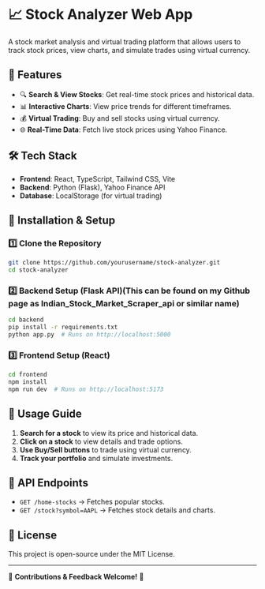 # 📈 Stock Analyzer Web App

A stock market analysis and virtual trading platform that allows users to track stock prices, view charts, and simulate trades using virtual currency.

## 🌟 Features
- 🔍 **Search & View Stocks**: Get real-time stock prices and historical data.
- 📊 **Interactive Charts**: View price trends for different timeframes.
- 💰 **Virtual Trading**: Buy and sell stocks using virtual currency.
- 🌐 **Real-Time Data**: Fetch live stock prices using Yahoo Finance.

## 🛠️ Tech Stack
- **Frontend**: React, TypeScript, Tailwind CSS, Vite
- **Backend**: Python (Flask), Yahoo Finance API
- **Database**: LocalStorage (for virtual trading)

## 🚀 Installation & Setup
### 1️⃣ Clone the Repository
```sh
git clone https://github.com/yourusername/stock-analyzer.git
cd stock-analyzer
```

### 2️⃣ Backend Setup (Flask API)(This can be found on my Github page as Indian_Stock_Market_Scraper_api or similar name)
```sh
cd backend
pip install -r requirements.txt
python app.py  # Runs on http://localhost:5000
```

### 3️⃣ Frontend Setup (React)
```sh
cd frontend
npm install
npm run dev  # Runs on http://localhost:5173
```

## 📌 Usage Guide
1. **Search for a stock** to view its price and historical data.
2. **Click on a stock** to view details and trade options.
3. **Use Buy/Sell buttons** to trade using virtual currency.
4. **Track your portfolio** and simulate investments.

## 📡 API Endpoints
- `GET /home-stocks` → Fetches popular stocks.
- `GET /stock?symbol=AAPL` → Fetches stock details and charts.

## 📜 License
This project is open-source under the MIT License.

---

🎯 **Contributions & Feedback Welcome!** 🚀

